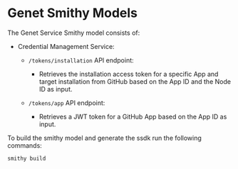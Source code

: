# Genet Smithy Models

The Genet Service Smithy model consists of:

- Credential Management Service:

  - `/tokens/installation` API endpoint:

    - Retrieves the installation access token
      for a specific App and target installation from
      GitHub based on the App ID and the Node ID as input.

  - `/tokens/app` API endpoint:
    - Retrieves a JWT token for a GitHub App based on the App ID as input.

To build the smithy model and generate the ssdk run the following commands:

```bash
smithy build
```
